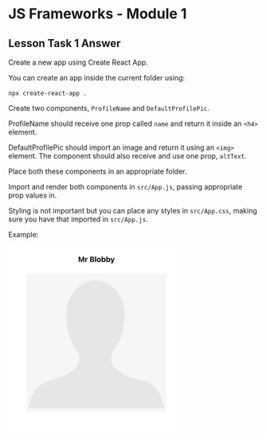 # JS Frameworks - Module 1

## Lesson Task 1 Answer

Create a new app using Create React App.

You can create an app inside the current folder using:

```
npx create-react-app .
```

Create two components, `ProfileName` and `DefaultProfilePic`.

ProfileName should receive one prop called `name` and return it inside an `<h4>` element.

DefaultProfilePic should import an image and return it using an `<img>` element. The component should also receive and use one prop, `altText`.

Place both these components in an appropriate folder.

Import and render both components in `src/App.js`, passing appropriate prop values in.

Styling is not important but you can place any styles in `src/App.css`, making sure you have that imported in `src/App.js`.

Example:

<img src="example.png" style="max-width: 350px">
